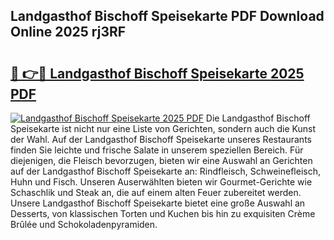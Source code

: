 ## Landgasthof Bischoff Speisekarte PDF Download Online 2025 rj3RF

# <h2><a href="http://gc9ab8.nevu.top/?p=Landgasthof+Bischoff+Speisekarte">🔗 👉🔴 Landgasthof Bischoff Speisekarte 2025 PDF</a></h2>

[![Landgasthof Bischoff Speisekarte 2025 PDF](https://i.imgur.com/dBaPXMq.png)](http://gc9ab8.nevu.top/?p=Landgasthof+Bischoff+Speisekarte)
Die Landgasthof Bischoff Speisekarte ist nicht nur eine Liste von Gerichten, sondern auch die Kunst der Wahl. Auf der Landgasthof Bischoff Speisekarte unseres Restaurants finden Sie leichte und frische Salate in unserem speziellen Bereich. Für diejenigen, die Fleisch bevorzugen, bieten wir eine Auswahl an Gerichten auf der Landgasthof Bischoff Speisekarte an: Rindfleisch, Schweinefleisch, Huhn und Fisch. Unseren Auserwählten bieten wir Gourmet-Gerichte wie Schaschlik und Steak an, die auf einem alten Feuer zubereitet werden. Unsere Landgasthof Bischoff Speisekarte bietet eine große Auswahl an Desserts, von klassischen Torten und Kuchen bis hin zu exquisiten Crème Brûlée und Schokoladenpyramiden.
